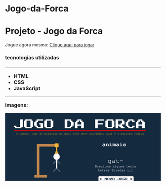 # Jogo-da-Forca

<h1> Projeto - Jogo da Forca </h1>

Jogue agora mesmo: <a href="https://luanferreira93.github.io/Jogo-da-Forca/" target="_blank"> Clique aqui para jogar</a>

<h3> tecnologias utilizadas <h3>
<hr>
<ul>
<li>HTML</li>
<li>CSS</li>
<li>JavaScript</li>
</ul>
<hr>
imagens:
<p align="center">
  <img src="./git-img/img-1.png" width="800">
</p>
  
